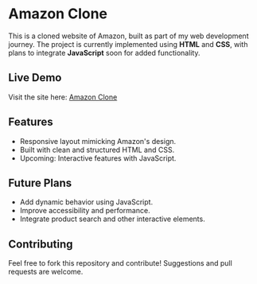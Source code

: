 # Amazon Clone

This is a cloned website of Amazon, built as part of my web development journey. The project is currently implemented using **HTML** and **CSS**, with plans to integrate **JavaScript** soon for added functionality.

## Live Demo  
Visit the site here: [Amazon Clone](https://samithspalan.github.io/Amazon-Clone/)

## Features
- Responsive layout mimicking Amazon's design.
- Built with clean and structured HTML and CSS.
- Upcoming: Interactive features with JavaScript.

## Future Plans
- Add dynamic behavior using JavaScript.
- Improve accessibility and performance.
- Integrate product search and other interactive elements.

## Contributing
Feel free to fork this repository and contribute! Suggestions and pull requests are welcome.
